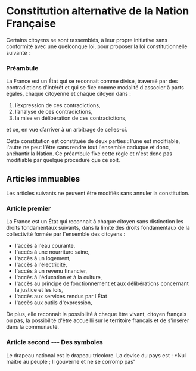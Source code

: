 # Constitution alternative de la Nation Française

Certains citoyens se sont rassemblés, à leur propre initiative sans conformité avec une quelconque loi, pour proposer la loi constitutionnelle suivante :

### Préambule

La France est un État qui se reconnait comme divisé, traversé par des contradictions d'intérêt et qui se fixe comme modalité d'associer à parts égales, chaque citoyenne et chaque citoyen dans :

 1. l’expression de ces contradictions,
 2. l’analyse de ces contradictions,
 3. la mise en délibération de ces contradictions,

et ce, en vue d’arriver à un arbitrage de celles-ci.

Cette constitution est constituée de deux parties : l'une est modifiable, l'autre ne peut l'être sans rendre tout l'ensemble caduque et donc, anéhantir la Nation. Ce préambule fixe cette règle et n'est donc pas modifiable par quelque procédure que ce soit.

## Articles immuables

Les articles suivants ne peuvent être modifiés sans annuler la constitution.

### Article premier

La France est un État qui reconnait à chaque citoyen sans distinction les droits fondamentaux suivants, dans la limite des droits fondamentaux de la collectivité formée par l'ensemble des citoyens :

 * l'accès à l'eau courante,
 * l'accès à une nourriture saine,
 * l'accès à un logement,
 * l'accès à l'électricité,
 * l'accès à un revenu financier,
 * l'accès à l'éducation et à la culture,
 * l'accès au principe de fonctionnement et aux délibérations concernant la justice et les lois,
 * l'accès aux services rendus par l'État
 * l'accès aux outils d'expression,

De plus, elle reconnait la possibilité à chaque être vivant, citoyen français ou pas, la possibilité d'être accueilli sur le territoire français et de s'insérer dans la communauté.

### Article second --- Des symboles

Le drapeau national est le drapeau tricolore.
La devise du pays est : *Nul maître au peuple ; Il gouverne et ne se corromp pas"
